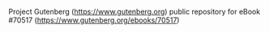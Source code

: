 Project Gutenberg (https://www.gutenberg.org) public repository for
eBook #70517 (https://www.gutenberg.org/ebooks/70517)
